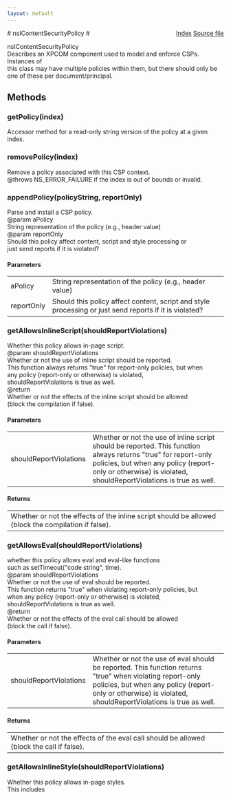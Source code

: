 ```yaml
---
layout: default
---
```

<div class='links' style='float:right'><a href="../index.html">Index</a>
<a href="http://dxr.mozilla.org/mozilla-central/source/dom/base/nsIContentSecurityPolicy.idl">Source file</a>
</div>
# nsIContentSecurityPolicy #
  
nsIContentSecurityPolicy  
Describes an XPCOM component used to model and enforce CSPs.  Instances of  
this class may have multiple policies within them, but there should only be  
one of these per document/principal.  
  

## Methods ##

### getPolicy(index) ###
  
Accessor method for a read-only string version of the policy at a given  
index.  
  

### removePolicy(index) ###
  
Remove a policy associated with this CSP context.  
@throws NS_ERROR_FAILURE if the index is out of bounds or invalid.  
  

### appendPolicy(policyString, reportOnly) ###
  
Parse and install a CSP policy.  
@param aPolicy  
       String representation of the policy (e.g., header value)  
@param reportOnly  
       Should this policy affect content, script and style processing or  
       just send reports if it is violated?  
  

#### Parameters ####

<table>

<tr>
<td>aPolicy</td>
<td>       String representation of the policy (e.g., header value)  
</td>
</tr>

<tr>
<td>reportOnly</td>
<td>       Should this policy affect content, script and style processing or  
       just send reports if it is violated?  
</td>
</tr>

</table>

### getAllowsInlineScript(shouldReportViolations) ###
  
Whether this policy allows in-page script.  
@param shouldReportViolations  
    Whether or not the use of inline script should be reported.  
    This function always returns "true" for report-only policies, but when  
    any policy (report-only or otherwise) is violated,  
    shouldReportViolations is true as well.  
@return  
    Whether or not the effects of the inline script should be allowed  
    (block the compilation if false).  
  

#### Parameters ####

<table>

<tr>
<td>shouldReportViolations</td>
<td>    Whether or not the use of inline script should be reported.  
    This function always returns "true" for report-only policies, but when  
    any policy (report-only or otherwise) is violated,  
    shouldReportViolations is true as well.  
</td>
</tr>

</table>

#### Returns ####

<table>

<tr>
<td>    Whether or not the effects of the inline script should be allowed  
    (block the compilation if false).  
</td>
</tr>

</table>

### getAllowsEval(shouldReportViolations) ###
  
whether this policy allows eval and eval-like functions  
such as setTimeout("code string", time).  
@param shouldReportViolations  
    Whether or not the use of eval should be reported.  
    This function returns "true" when violating report-only policies, but  
    when any policy (report-only or otherwise) is violated,  
    shouldReportViolations is true as well.  
@return  
    Whether or not the effects of the eval call should be allowed  
    (block the call if false).  
  

#### Parameters ####

<table>

<tr>
<td>shouldReportViolations</td>
<td>    Whether or not the use of eval should be reported.  
    This function returns "true" when violating report-only policies, but  
    when any policy (report-only or otherwise) is violated,  
    shouldReportViolations is true as well.  
</td>
</tr>

</table>

#### Returns ####

<table>

<tr>
<td>    Whether or not the effects of the eval call should be allowed  
    (block the call if false).  
</td>
</tr>

</table>

### getAllowsInlineStyle(shouldReportViolations) ###
  
Whether this policy allows in-page styles.  
This includes <style> tags with text content and style="" attributes in  
HTML elements.  
@param shouldReportViolations  
    Whether or not the use of inline style should be reported.  
    If there are report-only policies, this function may return true  
    (don't block), but one or more policy may still want to send  
    violation reports so shouldReportViolations will be true even if the  
    inline style should be permitted.  
@return  
    Whether or not the effects of the inline style should be allowed  
    (block the rules if false).  
  

#### Parameters ####

<table>

<tr>
<td>shouldReportViolations</td>
<td>    Whether or not the use of inline style should be reported.  
    If there are report-only policies, this function may return true  
    (don't block), but one or more policy may still want to send  
    violation reports so shouldReportViolations will be true even if the  
    inline style should be permitted.  
</td>
</tr>

</table>

#### Returns ####

<table>

<tr>
<td>    Whether or not the effects of the inline style should be allowed  
    (block the rules if false).  
</td>
</tr>

</table>

### getAllowsNonce(aNonce, aContentType, shouldReportViolation) ###
  
Whether this policy accepts the given nonce  
@param aNonce  
    The nonce string to check against the policy  
@param aContentType  
    The type of element on which we encountered this nonce  
@param shouldReportViolation  
    Whether or not the use of an incorrect nonce should be reported.  
    This function always returns "true" for report-only policies, but when  
    the report-only policy is violated, shouldReportViolation is true as  
    well.  
@return  
    Whether or not this nonce is valid  
  

#### Parameters ####

<table>

<tr>
<td>aNonce</td>
<td>    The nonce string to check against the policy  
</td>
</tr>

<tr>
<td>aContentType</td>
<td>    The type of element on which we encountered this nonce  
</td>
</tr>

<tr>
<td>shouldReportViolation</td>
<td>    Whether or not the use of an incorrect nonce should be reported.  
    This function always returns "true" for report-only policies, but when  
    the report-only policy is violated, shouldReportViolation is true as  
    well.  
</td>
</tr>

</table>

#### Returns ####

<table>

<tr>
<td>    Whether or not this nonce is valid  
</td>
</tr>

</table>

### getAllowsHash(aContent, aContentType, shouldReportViolation) ###
  
Whether this policy accepts the given inline resource based on the hash  
of its content.  
@param aContent  
    The content of the inline resource to hash (and compare to the  
    hashes listed in the policy)  
@param aContentType  
    The type of inline element (script or style)  
@param shouldReportViolation  
    Whether this inline resource should be reported as a hash-source  
    violation. If there are no hash-sources in the policy, this is  
    always false.  
@return  
    Whether or not this inline resource is whitelisted by a hash-source  
  

#### Parameters ####

<table>

<tr>
<td>aContent</td>
<td>    The content of the inline resource to hash (and compare to the  
    hashes listed in the policy)  
</td>
</tr>

<tr>
<td>aContentType</td>
<td>    The type of inline element (script or style)  
</td>
</tr>

<tr>
<td>shouldReportViolation</td>
<td>    Whether this inline resource should be reported as a hash-source  
    violation. If there are no hash-sources in the policy, this is  
    always false.  
</td>
</tr>

</table>

#### Returns ####

<table>

<tr>
<td>    Whether or not this inline resource is whitelisted by a hash-source  
</td>
</tr>

</table>

### logViolationDetails(violationType, sourceFile, scriptSample, lineNum, nonce, content) ###
  
For each violated policy (of type violationType), log policy violation on  
the Error Console and send a report to report-uris present in the violated  
policies.  
  
@param violationType  
    one of the VIOLATION_TYPE_* constants, e.g. inline-script or eval  
@param sourceFile  
    name of the source file containing the violation (if available)  
@param contentSample  
    sample of the violating content (to aid debugging)  
@param lineNum  
    source line number of the violation (if available)  
@param aNonce  
    (optional) If this is a nonce violation, include the nonce so we can  
    recheck to determine which policies were violated and send the  
    appropriate reports.  
@param aContent  
    (optional) If this is a hash violation, include contents of the inline  
    resource in the question so we can recheck the hash in order to  
    determine which policies were violated and send the appropriate  
    reports.  
  

#### Parameters ####

<table>

<tr>
<td>violationType</td>
<td>    one of the VIOLATION_TYPE_* constants, e.g. inline-script or eval  
</td>
</tr>

<tr>
<td>sourceFile</td>
<td>    name of the source file containing the violation (if available)  
</td>
</tr>

<tr>
<td>contentSample</td>
<td>    sample of the violating content (to aid debugging)  
</td>
</tr>

<tr>
<td>lineNum</td>
<td>    source line number of the violation (if available)  
</td>
</tr>

<tr>
<td>aNonce</td>
<td>    (optional) If this is a nonce violation, include the nonce so we can  
    recheck to determine which policies were violated and send the  
    appropriate reports.  
</td>
</tr>

<tr>
<td>aContent</td>
<td>    (optional) If this is a hash violation, include contents of the inline  
    resource in the question so we can recheck the hash in order to  
    determine which policies were violated and send the appropriate  
    reports.  
</td>
</tr>

</table>

### setRequestContext(selfURI, referrer, aChannel) ###
  
Called after the CSP object is created to fill in appropriate request  
context and give it a reference to its owning principal for violation  
report generation.  
This will use whatever data is available, choosing earlier arguments first  
if multiple are available.  Either way, it will attempt to obtain the URI,  
referrer and the principal from whatever is available.  If the channel is  
available, it'll also store that for processing policy-uri directives.  
  

### permitsAncestry(docShell) ###
  
Verifies ancestry as permitted by the policy.  
  
NOTE: Calls to this may trigger violation reports when queried, so this  
value should not be cached.  
  
@param docShell  
   containing the protected resource  
@return  
   true if the frame's ancestors are all allowed by policy (except for  
   report-only policies, which will send reports and then return true  
   here when violated).  
  

#### Parameters ####

<table>

<tr>
<td>docShell</td>
<td>   containing the protected resource  
</td>
</tr>

</table>

#### Returns ####

<table>

<tr>
<td>   true if the frame's ancestors are all allowed by policy (except for  
   report-only policies, which will send reports and then return true  
   here when violated).  
</td>
</tr>

</table>

### permitsBaseURI(aURI) ###
  
Whether this policy allows setting the document's base URI to  
a given value.  
  
@return  
   Whether or not the provided URI is allowed to be used as the  
   document's base URI. (block the setting if false).  
  

#### Returns ####

<table>

<tr>
<td>   Whether or not the provided URI is allowed to be used as the  
   document's base URI. (block the setting if false).  
</td>
</tr>

</table>

### shouldLoad(aContentType, aContentLocation, aRequestOrigin, aContext, aMimeTypeGuess, aExtra) ###
  
Delegate method called by the service when sub-elements of the protected  
document are being loaded.  Given a bit of information about the request,  
decides whether or not the policy is satisfied.  
  
Calls to this may trigger violation reports when queried, so  
this value should not be cached.  
  

## Attributes ##

### policyCount ###
  
Returns the number of policies attached to this CSP instance.  Useful with  
getPolicy().  
  

## Constants ##

### VIOLATION_TYPE_INLINE_SCRIPT ###

### VIOLATION_TYPE_EVAL ###

### VIOLATION_TYPE_INLINE_STYLE ###

### VIOLATION_TYPE_NONCE_SCRIPT ###

### VIOLATION_TYPE_NONCE_STYLE ###

### VIOLATION_TYPE_HASH_SCRIPT ###

### VIOLATION_TYPE_HASH_STYLE ###
